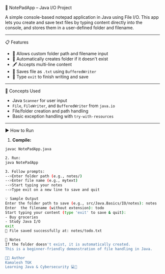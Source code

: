 📝 NotePadApp – Java I/O Project

A simple console-based notepad application in Java using File I/O. This app lets you create and save text files by typing content directly into the console, and stores them in a user-defined folder and filename.

---

 📋 Features

- 📂 Allows custom folder path and filename input
- 🧠 Automatically creates folder if it doesn't exist
- 🖋️ Accepts multi-line content
- 💾 Saves file as `.txt` using `BufferedWriter`
- 🛑 Type `exit` to finish writing and save

---

 🧠 Concepts Used

- Java `Scanner` for user input
- `File`, `FileWriter`, and `BufferedWriter` from `java.io`
- File/folder creation and path handling
- Basic exception handling with `try-with-resources`

---

 ▶️ How to Run

1. **Compile:**
```bash
javac NotePadApp.java

2. Run:
java NotePadApp

3. Follow prompts:
-->Enter folder path (e.g., notes/)
-->Enter file name (e.g., mytext)
-->Start typing your notes
-->Type exit on a new line to save and quit

💡 Sample Output
Enter the folder path to save (e.g., src/Java.Basics/IO/notes): notes
Enter  the filename (without extension): todo
Start typing your content (type 'exit' to save & quit):
- Buy groceries
- Study Java I/O
exit
📝 File saved successfully at: notes/todo.txt

🚧 Notes
If the folder doesn't exist, it is automatically created.
This is a beginner-friendly demonstration of file handling in Java.

👨‍💻 Author
Kamalesh TGK
Learning Java & Cybersecurity 💻🔐
